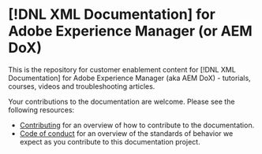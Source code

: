 # [!DNL XML Documentation] for Adobe Experience Manager (or AEM DoX)

This is the repository for customer enablement content for [!DNL XML Documentation] for Adobe Experience Manager (aka AEM DoX) - tutorials, courses, videos and troubleshooting articles.

Your contributions to the documentation are welcome. Please see the following resources:

* [Contributing](contributing.md) for an overview of how to contribute to the documentation.
* [Code of conduct](code-of-conduct.md) for an overview of the standards of behavior we expect as you contribute to this documentation project.
